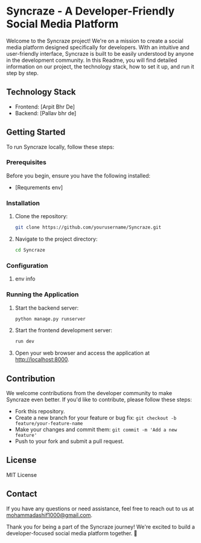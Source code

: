# Syncraze - A Developer-Friendly Social Media Platform

Welcome to the Syncraze project! We're on a mission to create a social media platform designed specifically for developers. With an intuitive and user-friendly interface, Syncraze is built to be easily understood by anyone in the development community. In this Readme, you will find detailed information on our project, the technology stack, how to set it up, and run it step by step.

## Technology Stack
- Frontend: [Arpit Bhr De]
- Backend: [Pallav bhr de]

## Getting Started
To run Syncraze locally, follow these steps:

### Prerequisites
Before you begin, ensure you have the following installed:
- [Requrements env]

### Installation

1. Clone the repository:
   ```bash
   git clone https://github.com/yourusername/Syncraze.git
   ```

2. Navigate to the project directory:
   ```bash
   cd Syncraze
   ```


### Configuration

1. env info

### Running the Application

1. Start the backend server:
   ```bash
   python manage.py runserver
   ```

2. Start the frontend development server:
   ```bash
   run dev
   ```

3. Open your web browser and access the application at [http://localhost:8000](http://localhost:8000).

<!-- ### Usage
[Provide instructions on how to use the application, including creating an account, logging in, and using its features.] -->

## Contribution
We welcome contributions from the developer community to make Syncraze even better. If you'd like to contribute, please follow these steps:
- Fork this repository.
- Create a new branch for your feature or bug fix: `git checkout -b feature/your-feature-name`
- Make your changes and commit them: `git commit -m 'Add a new feature'`
- Push to your fork and submit a pull request.

## License
MIT License

## Contact
If you have any questions or need assistance, feel free to reach out to us at mohammadashif1000@gmail.com. 

Thank you for being a part of the Syncraze journey! We're excited to build a developer-focused social media platform together. 🚀